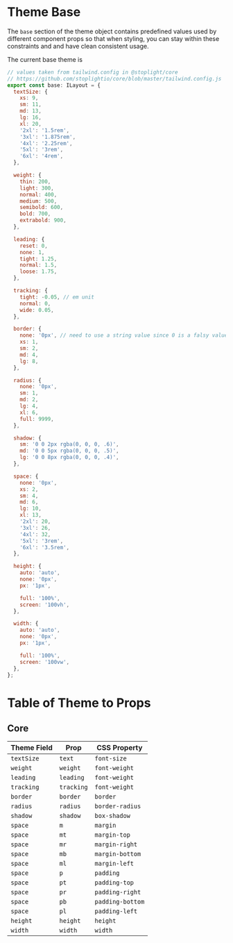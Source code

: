 # Theme Base

The `base` section of the theme object contains predefined values used by different component props so that when styling, you can stay within these constraints and and have clean consistent usage.

The current base theme is

```js
// values taken from tailwind.config in @stoplight/core
// https://github.com/stoplightio/core/blob/master/tailwind.config.js
export const base: ILayout = {
  textSize: {
    xs: 9,
    sm: 11,
    md: 13,
    lg: 16,
    xl: 20,
    '2xl': '1.5rem',
    '3xl': '1.875rem',
    '4xl': '2.25rem',
    '5xl': '3rem',
    '6xl': '4rem',
  },

  weight: {
    thin: 200,
    light: 300,
    normal: 400,
    medium: 500,
    semibold: 600,
    bold: 700,
    extrabold: 900,
  },

  leading: {
    reset: 0,
    none: 1,
    tight: 1.25,
    normal: 1.5,
    loose: 1.75,
  },

  tracking: {
    tight: -0.05, // em unit
    normal: 0,
    wide: 0.05,
  },

  border: {
    none: '0px', // need to use a string value since 0 is a falsy value
    xs: 1,
    sm: 2,
    md: 4,
    lg: 8,
  },

  radius: {
    none: '0px',
    sm: 1,
    md: 2,
    lg: 4,
    xl: 6,
    full: 9999,
  },

  shadow: {
    sm: '0 0 2px rgba(0, 0, 0, .6)',
    md: '0 0 5px rgba(0, 0, 0, .5)',
    lg: '0 0 8px rgba(0, 0, 0, .4)',
  },

  space: {
    none: '0px',
    xs: 2,
    sm: 4,
    md: 6,
    lg: 10,
    xl: 13,
    '2xl': 20,
    '3xl': 26,
    '4xl': 32,
    '5xl': '3rem',
    '6xl': '3.5rem',
  },

  height: {
    auto: 'auto',
    none: '0px',
    px: '1px',

    full: '100%',
    screen: '100vh',
  },

  width: {
    auto: 'auto',
    none: '0px',
    px: '1px',

    full: '100%',
    screen: '100vw',
  },
};
```

# Table of Theme to Props

## Core

| Theme Field | Prop       | CSS Property     |
| ----------- | ---------- | ---------------- |
| `textSize`  | `text`     | `font-size`      |
| `weight`    | `weight`   | `font-weight`    |
| `leading`   | `leading`  | `font-weight`    |
| `tracking`  | `tracking` | `font-weight`    |
| `border`    | `border`   | `border`         |
| `radius`    | `radius`   | `border-radius`  |
| `shadow`    | `shadow`   | `box-shadow`     |
| `space`     | `m`        | `margin`         |
| `space`     | `mt`       | `margin-top`     |
| `space`     | `mr`       | `margin-right`   |
| `space`     | `mb`       | `margin-bottom`  |
| `space`     | `ml`       | `margin-left`    |
| `space`     | `p`        | `padding`        |
| `space`     | `pt`       | `padding-top`    |
| `space`     | `pr`       | `padding-right`  |
| `space`     | `pb`       | `padding-bottom` |
| `space`     | `pl`       | `padding-left`   |
| `height`    | `height`   | `height`         |
| `width`     | `width`    | `width`          |
